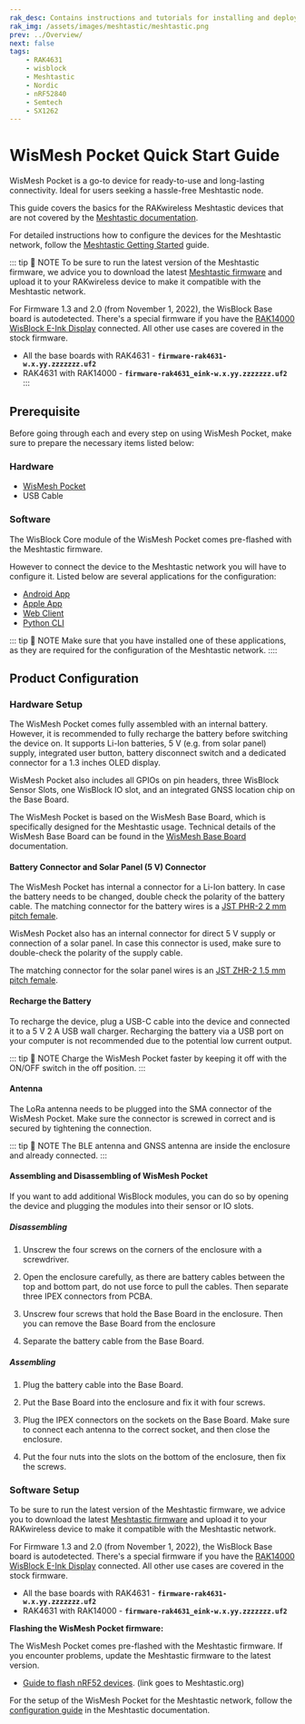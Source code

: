 ```yaml
---
rak_desc: Contains instructions and tutorials for installing and deploying your Meshtastic WisMesh Pocket. For a full documentation, check the documentation of Meshtastic.org
rak_img: /assets/images/meshtastic/meshtastic.png
prev: ../Overview/
next: false
tags:
    - RAK4631
    - wisblock
    - Meshtastic
    - Nordic
    - nRF52840
    - Semtech
    - SX1262
---
```


# WisMesh Pocket Quick Start Guide

WisMesh Pocket is a go-to device for ready-to-use and long-lasting connectivity. Ideal for users seeking a hassle-free Meshtastic node.

This guide covers the basics for the RAKwireless Meshtastic devices that are not covered by the <a href="https://meshtastic.org/docs/introduction/" target="_blank">Meshtastic documentation</a>.

For detailed instructions how to configure the devices for the Meshtastic network, follow the <a href="https://meshtastic.org/docs/getting-started/" target="_blank">Meshtastic Getting Started</a> guide.

::: tip 📝 NOTE
To be sure to run the latest version of the Meshtastic firmware, we advice you to download the latest <a href="https://meshtastic.org/downloads" target="_blank">Meshtastic firmware</a> and upload it to your RAKwireless device to make it compatible with the Meshtastic network.

For Firmware 1.3 and 2.0 (from November 1, 2022), the WisBlock Base board is autodetected. There's a special firmware if you have the <a href="https://store.rakwireless.com/products/wisblock-epd-module-rak14000" target="_blank">RAK14000 WisBlock E-Ink Display</a> connected. All other use cases are covered in the stock firmware.

- All the base boards with RAK4631 - **`firmware-rak4631-w.x.yy.zzzzzzz.uf2`**
- RAK4631 with RAK14000 - **`firmware-rak4631_eink-w.x.yy.zzzzzzz.uf2`**
:::

## Prerequisite

Before going through each and every step on using WisMesh Pocket, make sure to prepare the necessary items listed below:

### Hardware

- <a href="https://store.rakwireless.com/products/wismesh-pocket" target="_blank">WisMesh Pocket</a>
- USB Cable

### Software

The WisBlock Core module of the WisMesh Pocket comes pre-flashed with the Meshtastic firmware.

However to connect the device to the Meshtastic network you will have to configure it. Listed below are several applications for the configuration:
- <a href="https://meshtastic.org/docs/category/android-app/" target="_blank">Android App</a>
- <a href="https://meshtastic.org/docs/category/apple-apps/" target="_blank">Apple App</a>
- <a href="https://meshtastic.org/docs/software/web-client/" target="_blank">Web Client</a>
- <a href="https://meshtastic.org/docs/software/python/cli/" target="_blank">Python CLI</a>

::: tip 📝 NOTE
Make sure that you have installed one of these applications, as they are required for the configuration of the Meshtastic network.
::::

## Product Configuration

### Hardware Setup

The WisMesh Pocket comes fully assembled with an internal battery. However, it is recommended to fully recharge the battery before switching the device on. It supports Li-Ion batteries, 5&nbsp;V (e.g. from solar panel) supply, integrated user button, battery disconnect switch and a dedicated connector for a 1.3&nbsp;inches OLED display.

WisMesh Pocket also includes all GPIOs on pin headers, three WisBlock Sensor Slots, one WisBlock IO slot, and an integrated GNSS location chip on the Base Board.

The WisMesh Pocket is based on the WisMesh Base Board, which is specifically designed for the Meshtastic usage. Technical details of the WisMesh Base Board can be found in the <a href="/Product-Categories/Meshtastic/WisMesh-Base/Datasheet/#battery-and-solar-panel-/-5v-connection" target="_blank">WisMesh Base Board</a> documentation.

#### Battery Connector and Solar Panel (5 V) Connector

The WisMesh Pocket has internal a connector for a Li-Ion battery. In case the battery needs to be changed, double check the polarity of the battery cable. The matching connector for the battery wires is a <a href="https://www.jst-mfg.com/product/detail_e.php?series=199" target="_blank">JST PHR-2 2&nbsp;mm pitch female</a>.

WisMesh Pocket also has an internal connector for direct 5&nbsp;V supply or connection of a solar panel. In case this connector is used, make sure to double-check the polarity of the supply cable.

The matching connector for the solar panel wires is an <a href="https://www.jst-mfg.com/product/detail_e.php?series=287" target="_blank">JST ZHR-2 1.5&nbsp;mm pitch female</a>.

<rk-img
  src="/assets/images/meshtastic/rak19026_batt_solar.png"
  width="50%"
  caption="WisMesh Pocket Battery & 5 V/Solar Panel"
/>

#### Recharge the Battery

To recharge the device, plug a USB-C cable into the device and connected it to a 5&nbsp;V 2&nbsp;A USB wall charger. Recharging the battery via a USB port on your computer is not recommended due to the potential low current output.

::: tip 📝 NOTE
Charge the WisMesh Pocket faster by keeping it off with the ON/OFF switch in the off position.
:::

#### Antenna

The LoRa antenna needs to be plugged into the SMA connector of the WisMesh Pocket. Make sure the connector is screwed in correct and is secured by tightening the connection.

::: tip 📝 NOTE
The BLE antenna and GNSS antenna are inside the enclosure and already connected.
:::

#### Assembling and Disassembling of WisMesh Pocket

If you want to add additional WisBlock modules, you can do so by opening the device and plugging the modules into their sensor or IO slots.

##### Disassembling

1. Unscrew the four screws on the corners of the enclosure with a screwdriver.

<rk-img
  src="/assets/images/meshtastic/install-01.png"
  width="50%"
  caption="WisMesh Pocket Disassembly Enclosure Screws"
/>

2. Open the enclosure carefully, as there are battery cables between the top and bottom part, do not use force to pull the cables. Then separate three IPEX connectors from PCBA.

<rk-img
  src="/assets/images/meshtastic/install-02.png"
  width="50%"
  caption="WisMesh Pocket Disassembly Opening - Disconnect antenna cables"
/>

3. Unscrew four screws that hold the Base Board in the enclosure. Then you can remove the Base Board from the enclosure

<rk-img
  src="/assets/images/meshtastic/install-03.png"
  width="50%"
  caption="WisMesh Pocket Disassembly Base Board removal"
/>

4. Separate the battery cable from the Base Board.

<rk-img
  src="/assets/images/meshtastic/install-04.png"
  width="50%"
  caption="WisMesh Pocket Disassembly Battery disconnect"
/>

##### Assembling

1. Plug the battery cable into the Base Board.

<rk-img
  src="/assets/images/meshtastic/install-05.png"
  width="50%"
  caption="WisMesh Pocket Assembly Battery connection"
/>

2. Put the Base Board into the enclosure and fix it with four screws.

<rk-img
  src="/assets/images/meshtastic/install-06.png"
  width="50%"
  caption="WisMesh Pocket Assembly Mount Base Board"
/>

3. Plug the IPEX connectors on the sockets on the Base Board. Make sure to connect each antenna to the correct socket, and then close the enclosure.

<rk-img
  src="/assets/images/meshtastic/install-07.png"
  width="50%"
  caption="WisMesh Pocket Assembly Connect antennas"
/>

4. Put the four nuts into the slots on the bottom of the enclosure, then fix the screws.

<rk-img
  src="/assets/images/meshtastic/install-08.png"
  width="50%"
  caption="WisMesh Pocket Assembly Fix enclosure"
/>


### Software Setup

To be sure to run the latest version of the Meshtastic firmware, we advice you to download the latest <a href="https://meshtastic.org/downloads" target="_blank">Meshtastic firmware</a> and upload it to your RAKwireless device to make it compatible with the Meshtastic network.

For Firmware 1.3 and 2.0 (from November 1, 2022), the WisBlock Base board is autodetected. There's a special firmware if you have the <a href="https://store.rakwireless.com/products/wisblock-epd-module-rak14000" target="_blank">RAK14000 WisBlock E-Ink Display</a> connected. All other use cases are covered in the stock firmware.

- All the base boards with RAK4631 - **`firmware-rak4631-w.x.yy.zzzzzzz.uf2`**
- RAK4631 with RAK14000 - **`firmware-rak4631_eink-w.x.yy.zzzzzzz.uf2`**

<b>Flashing the WisMesh Pocket firmware:</b>

The WisMesh Pocket comes pre-flashed with the Meshtastic firmware. If you encounter problems, update the Meshtastic firmware to the latest version.

- <a href="https://meshtastic.org/docs/getting-started/flashing-firmware/nrf52/" target="_blank">Guide to flash nRF52 devices</a>. (link goes to Meshtastic.org)

For the setup of the WisMesh Pocket for the Meshtastic network, follow the <a href="https://meshtastic.org/docs/configuration/) in the Meshtastic documentation." target="_blank">configuration guide</a> in the Meshtastic documentation.
